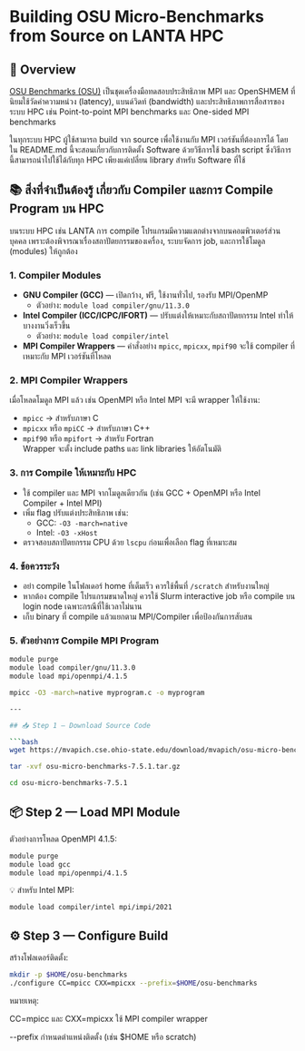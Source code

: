 # Building OSU Micro-Benchmarks from Source on LANTA HPC
## 📌 Overview
[OSU Benchmarks (OSU)](https://mvapich.cse.ohio-state.edu/benchmarks) เป็นชุดเครื่องมือทดสอบประสิทธิภาพ MPI และ OpenSHMEM ที่นิยมใช้วัดค่าความหน่วง (latency), แบนด์วิดท์ (bandwidth) และประสิทธิภาพการสื่อสารของระบบ HPC เช่น Point-to-point MPI benchmarks และ One-sided MPI benchmarks

ในทุกระบบ HPC ผู้ใช้สามารถ build จาก source เพื่อใช้งานกับ MPI เวอร์ชันที่ต้องการได้ โดยใน README.md นี้จะสอนเกี่ยวกับการติดตั้ง Software ด้วยวิธีการใช้ bash script ซึ่งวิธีการนี้สามารถนำไปใช้ได้กับทุก HPC เพียงแค่เปลี่ยน library สำหรับ Software ที่ใช้

## 📚 สิ่งที่จำเป็นต้องรู้ เกี่ยวกับ Compiler และการ Compile Program บน HPC

บนระบบ HPC เช่น LANTA การ compile โปรแกรมมีความแตกต่างจากบนคอมพิวเตอร์ส่วนบุคคล เพราะต้องพิจารณาเรื่องสถาปัตยกรรมของเครื่อง, ระบบจัดการ job, และการใช้โมดูล (modules) ให้ถูกต้อง

### 1. Compiler Modules
- **GNU Compiler (GCC)** — เปิดกว้าง, ฟรี, ใช้งานทั่วไป, รองรับ MPI/OpenMP
  - ตัวอย่าง: `module load compiler/gnu/11.3.0`
- **Intel Compiler (ICC/ICPC/IFORT)** — ปรับแต่งให้เหมาะกับสถาปัตยกรรม Intel ทำให้บางงานวิ่งเร็วขึ้น
  - ตัวอย่าง: `module load compiler/intel`
- **MPI Compiler Wrappers** — คำสั่งอย่าง `mpicc`, `mpicxx`, `mpif90` จะใช้ compiler ที่เหมาะกับ MPI เวอร์ชันที่โหลด

### 2. MPI Compiler Wrappers
เมื่อโหลดโมดูล MPI แล้ว เช่น OpenMPI หรือ Intel MPI จะมี wrapper ให้ใช้งาน:
- `mpicc` → สำหรับภาษา C
- `mpicxx` หรือ `mpiCC` → สำหรับภาษา C++
- `mpif90` หรือ `mpifort` → สำหรับ Fortran  
Wrapper จะตั้ง include paths และ link libraries ให้อัตโนมัติ

### 3. การ Compile ให้เหมาะกับ HPC
- ใช้ compiler และ MPI จากโมดูลเดียวกัน (เช่น GCC + OpenMPI หรือ Intel Compiler + Intel MPI)
- เพิ่ม flag ปรับแต่งประสิทธิภาพ เช่น:
  - GCC: `-O3 -march=native`
  - Intel: `-O3 -xHost`
- ตรวจสอบสถาปัตยกรรม CPU ด้วย `lscpu` ก่อนเพื่อเลือก flag ที่เหมาะสม

### 4. ข้อควรระวัง
- อย่า compile ในโฟลเดอร์ home ที่เต็มเร็ว ควรใช้พื้นที่ `/scratch` สำหรับงานใหญ่
- หากต้อง compile โปรแกรมขนาดใหญ่ ควรใช้ Slurm interactive job หรือ compile บน login node เฉพาะกรณีที่ใช้เวลาไม่นาน
- เก็บ binary ที่ compile แล้วแยกตาม MPI/Compiler เพื่อป้องกันการสับสน

### 5. ตัวอย่างการ Compile MPI Program
```bash
module purge
module load compiler/gnu/11.3.0
module load mpi/openmpi/4.1.5

mpicc -O3 -march=native myprogram.c -o myprogram

---

## 📥 Step 1 — Download Source Code

```bash
wget https://mvapich.cse.ohio-state.edu/download/mvapich/osu-micro-benchmarks-7.5.1.tar.gz
```
```bash
tar -xvf osu-micro-benchmarks-7.5.1.tar.gz
```
```bash
cd osu-micro-benchmarks-7.5.1
```

## 📦 Step 2 — Load MPI Module

ตัวอย่างการโหลด OpenMPI 4.1.5:
```bash
module purge
module load gcc
module load mpi/openmpi/4.1.5
```

💡 สำหรับ Intel MPI:
```bash
module load compiler/intel mpi/impi/2021
```

## ⚙ Step 3 — Configure Build
สร้างโฟลเดอร์ติดตั้ง:

```bash
mkdir -p $HOME/osu-benchmarks
./configure CC=mpicc CXX=mpicxx --prefix=$HOME/osu-benchmarks
```

หมายเหตุ:

CC=mpicc และ CXX=mpicxx ใช้ MPI compiler wrapper

--prefix กำหนดตำแหน่งติดตั้ง (เช่น $HOME หรือ scratch)
